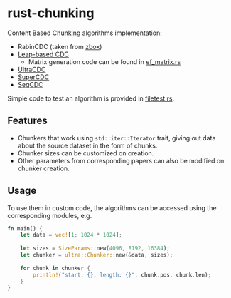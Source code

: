 # rust-chunking
Content Based Chunking algorithms implementation:
* RabinCDC (taken from [zbox][zbox])
* [Leap-based CDC][leap]
  * Matrix generation code can be found in [ef_matrix.rs](src/bin/ef_matrix.rs)
* [UltraCDC][ultra]
* [SuperCDC][super]
* [SeqCDC][seq]

Simple code to test an algorithm is provided in [filetest.rs](src/bin/filetest.rs).

## Features

* Chunkers that work using `std::iter::Iterator` trait, giving out data about the source dataset 
in the form of chunks.
* Chunker sizes can be customized on creation.
* Other parameters from corresponding papers can also be modified on chunker creation.

## Usage

To use them in custom code, the algorithms can be accessed using the corresponding modules,
e.g. 
```rust
fn main() {
    let data = vec![1; 1024 * 1024];
    
    let sizes = SizeParams::new(4096, 8192, 16384);
    let chunker = ultra::Chunker::new(&data, sizes); 
  
    for chunk in chunker {
        println!("start: {}, length: {}", chunk.pos, chunk.len);
    }
}
```

[ultra]: https://ieeexplore.ieee.org/document/9894295/
[leap]: https://ieeexplore.ieee.org/document/7208290
[seq]: https://dl.acm.org/doi/10.1145/3652892.3700766
[super]: https://www.researchgate.net/publication/366434502_SuperCDC_A_Hybrid_Design_of_High-Performance_Content-Defined_Chunking_for_Fast_Deduplication
[zbox]: https://github.com/zboxfs/zbox
